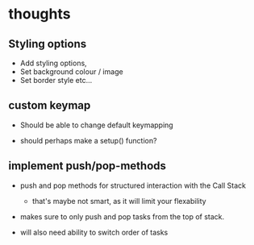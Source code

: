 # thoughts

## Styling options

- Add styling options, 
- Set background colour / image
- Set border style etc...

## custom keymap

- Should be able to change default keymapping

- should perhaps make a setup() function?

## implement push/pop-methods

- push and pop methods for structured interaction with the Call Stack
    - that's maybe not smart, as it will limit your flexability

- makes sure to only push and pop tasks from the top of stack.
- will also need ability to switch order of tasks

